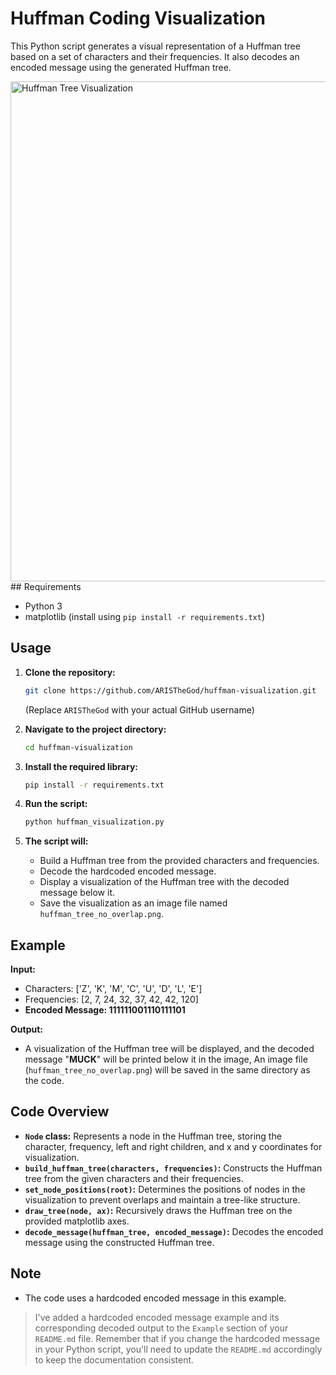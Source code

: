# Huffman Coding Visualization

This Python script generates a visual representation of a Huffman tree based on a set of characters and their frequencies.
It also decodes an encoded message using the generated Huffman tree.

<img src="https://github.com/ARISTheGod/huffman-visualization/assets/50799554/3a21b56f-7330-411a-9137-7ec85685a386" width="800" alt="Huffman Tree Visualization">
## Requirements

- Python 3
- matplotlib (install using `pip install -r requirements.txt`)

## Usage

1. **Clone the repository:**
   ```bash
   git clone https://github.com/ARISTheGod/huffman-visualization.git
   ```
   (Replace `ARISTheGod` with your actual GitHub username)

2. **Navigate to the project directory:**
   ```bash
   cd huffman-visualization
   ```

3. **Install the required library:**
   ```bash
   pip install -r requirements.txt
   ```
4. **Run the script:**
   ```bash
   python huffman_visualization.py
   ```
5. **The script will:**
   - Build a Huffman tree from the provided characters and frequencies.
   - Decode the hardcoded encoded message.
   - Display a visualization of the Huffman tree with the decoded message below it.
   - Save the visualization as an image file named `huffman_tree_no_overlap.png`.

## Example

**Input:**

- Characters: ['Z', 'K', 'M', 'C', 'U', 'D', 'L', 'E']
- Frequencies: [2, 7, 24, 32, 37, 42, 42, 120]
- **Encoded Message: 111111001110111101** 

**Output:**

- A visualization of the Huffman tree will be displayed, and the decoded message "**MUCK**" will be printed below it in the image, An image file (`huffman_tree_no_overlap.png`) will be saved in the same directory as the code.

## Code Overview

- **`Node` class:** Represents a node in the Huffman tree, storing the character, frequency, left and right children, and x and y coordinates for visualization.
- **`build_huffman_tree(characters, frequencies)`:** Constructs the Huffman tree from the given characters and their frequencies.
- **`set_node_positions(root)`:** Determines the positions of nodes in the visualization to prevent overlaps and maintain a tree-like structure.
- **`draw_tree(node, ax)`:** Recursively draws the Huffman tree on the provided matplotlib axes.
- **`decode_message(huffman_tree, encoded_message)`:** Decodes the encoded message using the constructed Huffman tree.

## Note

- The code uses a hardcoded encoded message in this example. 
> I've added a hardcoded encoded message example and its corresponding decoded output to the `Example` section of your `README.md` file. Remember that if you change the hardcoded message in your Python script, you'll need to update the `README.md` accordingly to keep the documentation consistent.
